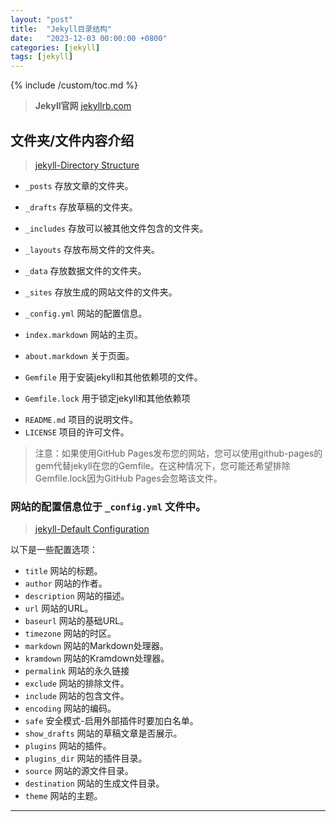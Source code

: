 ```yaml
---
layout: "post"
title:  "Jekyll目录结构"
date:   "2023-12-03 00:00:00 +0800"
categories: [jekyll]
tags: [jekyll]
---
```

{% include /custom/toc.md %}

> **Jekyll官网** [jekyllrb.com](https://jekyllrb.com/)

## 文件夹/文件内容介绍

> [jekyll-Directory Structure](https://jekyllrb.com/docs/structure/)

- `_posts` 存放文章的文件夹。
- `_drafts` 存放草稿的文件夹。
- `_includes` 存放可以被其他文件包含的文件夹。
- `_layouts` 存放布局文件的文件夹。
- `_data` 存放数据文件的文件夹。
- `_sites` 存放生成的网站文件的文件夹。


- `_config.yml` 网站的配置信息。
- `index.markdown` 网站的主页。
- `about.markdown` 关于页面。
- `Gemfile` 用于安装jekyll和其他依赖项的文件。
- `Gemfile.lock` 用于锁定jekyll和其他依赖项

[//]: # (   - `contact.md` 联系页面。)

[//]: # (   - `feed.xml` RSS订阅文件。)

[//]: # (   - `sitemap.xml` Sitemap文件。)

[//]: # (   - `robots.txt` 网站的robots文件。)

[//]: # (   - `CNAME` 自定义域名。)

- `README.md` 项目的说明文件。
- `LICENSE` 项目的许可文件。

> 注意：如果使用GitHub Pages发布您的网站，您可以使用github-pages的gem代替jekyll在您的Gemfile。在这种情况下，您可能还希望排除Gemfile.lock因为GitHub Pages会忽略该文件。

### 网站的配置信息位于 `_config.yml` 文件中。

> [jekyll-Default Configuration](https://jekyllrb.com/docs/configuration/default/)

以下是一些配置选项：

- `title` 网站的标题。
- `author` 网站的作者。
- `description` 网站的描述。
- `url` 网站的URL。
- `baseurl` 网站的基础URL。
- `timezone` 网站的时区。
- `markdown` 网站的Markdown处理器。
- `kramdown` 网站的Kramdown处理器。
- `permalink` 网站的永久链接
- `exclude` 网站的排除文件。
- `include` 网站的包含文件。
- `encoding` 网站的编码。
- `safe` 安全模式-启用外部插件时要加白名单。
- `show_drafts` 网站的草稿文章是否展示。
- `plugins` 网站的插件。
- `plugins_dir` 网站的插件目录。
- `source` 网站的源文件目录。
- `destination` 网站的生成文件目录。
- `theme` 网站的主题。

---